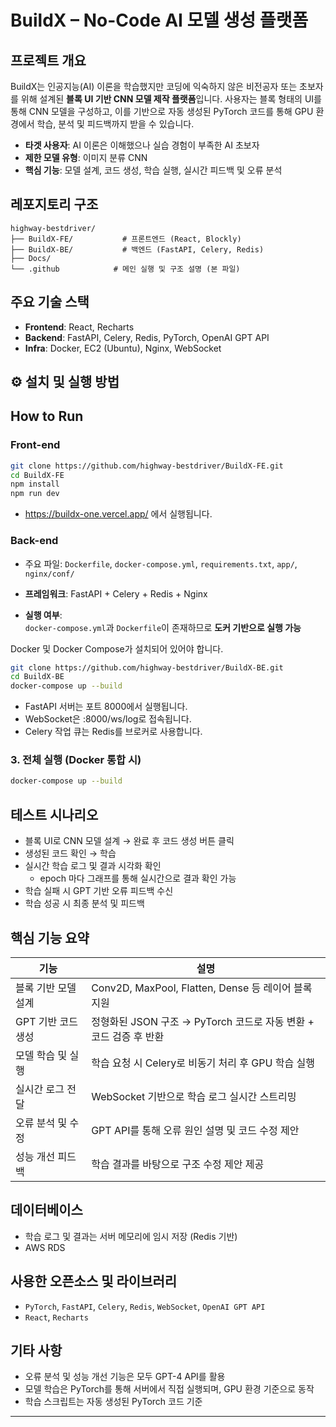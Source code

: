 # BuildX – No-Code AI 모델 생성 플랫폼

## 프로젝트 개요
BuildX는 인공지능(AI) 이론을 학습했지만 코딩에 익숙하지 않은 비전공자 또는 초보자를 위해 설계된 **블록 UI 기반 CNN 모델 제작 플랫폼**입니다. 사용자는 블록 형태의 UI를 통해 CNN 모델을 구성하고, 이를 기반으로 자동 생성된 PyTorch 코드를 통해 GPU 환경에서 학습, 분석 및 피드백까지 받을 수 있습니다.

- **타겟 사용자**: AI 이론은 이해했으나 실습 경험이 부족한 AI 초보자
- **제한 모델 유형**: 이미지 분류 CNN
- **핵심 기능**: 모델 설계, 코드 생성, 학습 실행, 실시간 피드백 및 오류 분석

## 레포지토리 구조
```
highway-bestdriver/
├── BuildX-FE/           # 프론트엔드 (React, Blockly)
├── BuildX-BE/           # 백엔드 (FastAPI, Celery, Redis)
├── Docs/
└── .github            # 메인 실행 및 구조 설명 (본 파일)
```

## 주요 기술 스택
- **Frontend**: React, Recharts
- **Backend**: FastAPI, Celery, Redis, PyTorch, OpenAI GPT API
- **Infra**: Docker, EC2 (Ubuntu), Nginx, WebSocket

## ⚙️ 설치 및 실행 방법
## How to Run
### Front-end
```bash
git clone https://github.com/highway-bestdriver/BuildX-FE.git
cd BuildX-FE
npm install
npm run dev
```
- https://buildx-one.vercel.app/ 에서 실행됩니다.

### Back-end
- 주요 파일:
  `Dockerfile`, `docker-compose.yml`, `requirements.txt`, `app/`, `nginx/conf/`

- **프레임워크**: FastAPI + Celery + Redis + Nginx

- **실행 여부**:  
  `docker-compose.yml`과 `Dockerfile`이 존재하므로 **도커 기반으로 실행 가능**

Docker 및 Docker Compose가 설치되어 있어야 합니다.
```bash
git clone https://github.com/highway-bestdriver/BuildX-BE.git
cd BuildX-BE
docker-compose up --build
```
- FastAPI 서버는 포트 8000에서 실행됩니다.
- WebSocket은 :8000/ws/log로 접속됩니다.
- Celery 작업 큐는 Redis를 브로커로 사용합니다.

### 3. 전체 실행 (Docker 통합 시)
```bash
docker-compose up --build
```

## 테스트 시나리오
- 블록 UI로 CNN 모델 설계 → 완료 후 코드 생성 버튼 클릭
- 생성된 코드 확인 → 학습
- 실시간 학습 로그 및 결과 시각화 확인
   - epoch 마다 그래프를 통해 실시간으로 결과 확인 가능
- 학습 실패 시 GPT 기반 오류 피드백 수신
- 학습 성공 시 최종 분석 및 피드백

## 핵심 기능 요약
| 기능 | 설명 |
|------|------|
| 블록 기반 모델 설계 | Conv2D, MaxPool, Flatten, Dense 등 레이어 블록 지원 |
| GPT 기반 코드 생성 | 정형화된 JSON 구조 → PyTorch 코드로 자동 변환 + 코드 검증 후 반환 |
| 모델 학습 및 실행 | 학습 요청 시 Celery로 비동기 처리 후 GPU 학습 실행 |
| 실시간 로그 전달 | WebSocket 기반으로 학습 로그 실시간 스트리밍 |
| 오류 분석 및 수정 | GPT API를 통해 오류 원인 설명 및 코드 수정 제안 |
| 성능 개선 피드백 | 학습 결과를 바탕으로 구조 수정 제안 제공 |

## 데이터베이스
- 학습 로그 및 결과는 서버 메모리에 임시 저장 (Redis 기반)
- AWS RDS

## 사용한 오픈소스 및 라이브러리
- `PyTorch`, `FastAPI`, `Celery`, `Redis`, `WebSocket`, `OpenAI GPT API`
- `React`, `Recharts`

## 기타 사항
- 오류 분석 및 성능 개선 기능은 모두 GPT-4 API를 활용
- 모델 학습은 PyTorch를 통해 서버에서 직접 실행되며, GPU 환경 기준으로 동작
- 학습 스크립트는 자동 생성된 PyTorch 코드 기준

---
